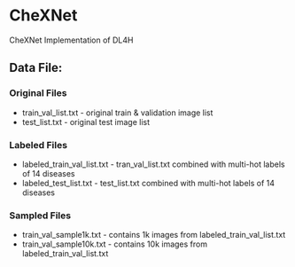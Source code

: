# CheXNet
CheXNet Implementation of DL4H

## Data File:
### Original Files
- train_val_list.txt - original train & validation image list
- test_list.txt - original test image list 
### Labeled Files
- labeled_train_val_list.txt - tran_val_list.txt combined with multi-hot labels of 14 diseases
- labeled_test_list.txt - test_list.txt combined with multi-hot labels of 14 diseases
### Sampled Files
- train_val_sample1k.txt - contains 1k images from labeled_train_val_list.txt
- train_val_sample10k.txt - contains 10k images from labeled_train_val_list.txt